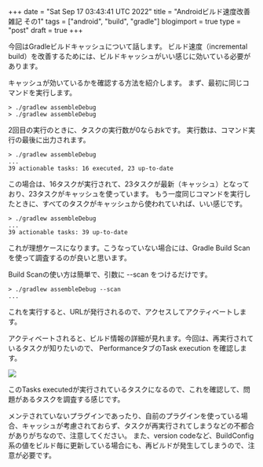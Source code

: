 +++
date = "Sat Sep 17 03:43:41 UTC 2022"
title = "Androidビルド速度改善雑記 その1"
tags = ["android", "build", "gradle"]
blogimport = true
type = "post"
draft = true
+++

今回はGradleビルドキャッシュについて話します。
ビルド速度（incremental build）を改善するためには、ビルドキャッシュがいい感じに効いている必要があります。

キャッシュが効いているかを確認する方法を紹介します。
まず、最初に同じコマンドを実行します。

```text
> ./gradlew assembleDebug
> ./gradlew assembleDebug
```

2回目の実行のときに、タスクの実行数が0ならおkです。
実行数は、コマンド実行の最後に出力されます。

```text
> ./gradlew assembleDebug
...
39 actionable tasks: 16 executed, 23 up-to-date
```

この場合は、16タスクが実行されて、23タスクが最新（キャッシュ）となっており、23タスクがキャッシュを使っています。
もう一度同じコマンドを実行したときに、すべてのタスクがキャッシュから使われていれば、いい感じです。

```
> ./gradlew assembleDebug
...
39 actionable tasks: 39 up-to-date
```

これが理想ケースになります。こうなっていない場合には、Gradle Build Scanを使って調査するのが良いと思います。

Build Scanの使い方は簡単で、引数に --scan をつけるだけです。

```shell
> ./gradlew assembleDebug --scan
...
```

これを実行すると、URLが発行されるので、アクセスしてアクティベートします。

アクティベートされると、ビルド情報の詳細が見れます。今回は、再実行されているタスクが知りたいので、 PerformanceタブのTask execution を確認します。

![](https://paper-attachments.dropbox.com/s_0DA7A96A63A1068E4AF158145FFCE4A33C8DE6821B7117A6CF39EAF404C4F867_1663061755425_Screen+Shot+2022-09-13+at+18.34.04.png)

このTasks executedが実行されているタスクになるので、これを確認して、問題があるタスクを調査する感じです。

メンテされていないプラグインであったり、自前のプラグインを使っている場合、キャッシュが考慮されておらず、タスクが再実行されてしまうなどの不都合がありがちなので、注意してください。
また、version codeなど、BuildConfig系の値をビルド毎に更新している場合にも、再ビルドが発生してしまうので、注意が必要です。
